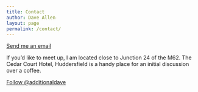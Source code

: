 ```yaml
---
title: Contact
author: Dave Allen
layout: page
permalink: /contact/
---
```

[Send me an email][1]

If you’d like to meet up, I am located close to Junction 24 of the M62. The Cedar Court Hotel, Huddersfield is a handy place for an initial discussion over a coffee.

<a href="https://twitter.com/additionaldave" class="twitter-follow-button" data-show-count="false" data-dnt="true">Follow @additionaldave</a>

 [1]: mailto:mrdavidrobertallen@gmail.com "mrdavidrobertallen@gmail.com"